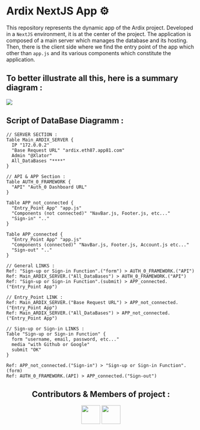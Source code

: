 <h1>Ardix NextJS App ⚙️</h1>
This repository represents the dynamic app of the Ardix project. Developed in a <code>NextJS</code> environment, it is at the center of the project. The application is composed of a main server which manages the database and its hosting. Then, there is the client side where we find the entry point of the app which other than <code>app.js</code> and its various components which constitute the application.

<h2>To better illustrate all this, here is a summary diagram :</h2>
<img src="https://zupimages.net/up/22/24/inib.png"/>

## Script of DataBase Diagramm :
```mysql
// SERVER SECTION :
Table Main_ARDIX_SERVER {
  IP "172.0.0.2"
  "Base Request URL" "ardix.eth87.app81.com"
  Admin "@Xlator"
  All_DataBases "****"
}

// API & APP Section :
Table AUTH_0_FRAMEWORK {
  "API" "Auth_0 Dashboard URL"
}

Table APP_not_connected {
  "Entry_Point App" "app.js"
  "Components (not connected)" "NavBar.js, Footer.js, etc..." 
  "Sign-in" ".."
}

Table APP_connected {
  "Entry_Point App" "app.js"
  "Components (connected)" "NavBar.js, Footer.js, Account.js etc..." 
  "Sign-out" ".."
}

// General LINKS :
Ref: "Sign-up or Sign-in Function".("form") > AUTH_0_FRAMEWORK.("API")
Ref: Main_ARDIX_SERVER.("All_DataBases") > AUTH_0_FRAMEWORK.("API")
Ref: "Sign-up or Sign-in Function".(submit) > APP_connected.("Entry_Point App")

// Entry_Point LINK :
Ref: Main_ARDIX_SERVER.("Base Request URL") > APP_not_connected.("Entry_Point App")
Ref: Main_ARDIX_SERVER.("All_DataBases") > APP_not_connected.("Entry_Point App")

// Sign-up or Sign-in LINKS :
Table "Sign-up or Sign-in Function" {
  form "username, email, password, etc..."
  media "with Github or Google"
  submit "OK"
}

Ref: APP_not_connected.("Sign-in") > "Sign-up or Sign-in Function".(form)
Ref: AUTH_0_FRAMEWORK.(API) > APP_connected.("Sign-out")
```

<div align="center">
  <h2>Contributors & Members of project :</h2>
  
  <a href="#" target="_blank" title="test"><img width="50px" src="https://avatars.githubusercontent.com/u/89273191?v=4"/></a>
  <a href="#" target="_blank"><img width="50px" src="https://avatars.githubusercontent.com/u/89273191?v=4"/></a>
</div>
